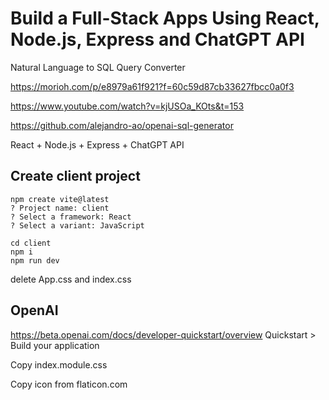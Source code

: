 # Build a Full-Stack Apps Using React, Node.js, Express and ChatGPT API
Natural Language to SQL Query Converter

https://morioh.com/p/e8979a61f921?f=60c59d87cb33627fbcc0a0f3

https://www.youtube.com/watch?v=kjUSOa_KOts&t=153

https://github.com/alejandro-ao/openai-sql-generator  

React + Node.js + Express + ChatGPT API


## Create client project
```     
npm create vite@latest
? Project name: client
? Select a framework: React
? Select a variant: JavaScript

cd client
npm i
npm run dev
```
delete App.css and index.css



## OpenAI 
https://beta.openai.com/docs/developer-quickstart/overview
Quickstart > Build your application

Copy index.module.css

Copy icon from flaticon.com
